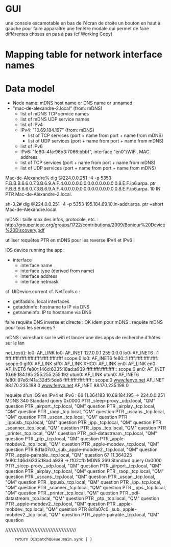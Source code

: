 # GUI

une console escamotable en bas de l'écran de droite
un bouton en haut à gauche pour faire apparaître une fenêtre modale qui permet de faire différentes choses en pas à pas (cf Working Copy)

# Mapping table for network interface names

# Data model

- Node name: mDNS host name or DNS name or unnamed
- "mac-de-alexandre-2.local" (from: mDNS)
  - list of mDNS TCP service names
  - list of mDNS UDP service names
  - list of IPv4
  - IPv4: "10.69.184.197" (from: mDNS)
    - list of TCP services (port + name from port + name from mDNS)
    - list of UDP services (port + name from port + name from mDNS)
  - list of IPv6
  - IPv6: "fe80::4fa:96b3:7066:bbbf", interface "en0"/WiFi, MAC address
  - list of TCP services (port + name from port + name from mDNS)
  - list of UDP services (port + name from port + name from mDNS)

Mac-de-Alexandre% dig @224.0.0.251 -4 -p 5353 F.B.B.B.6.6.0.7.3.B.6.9.A.F.4.0.0.0.0.0.0.0.0.0.0.0.0.0.0.8.E.F.ip6.arpa. ptr
F.B.B.B.6.6.0.7.3.B.6.9.A.F.4.0.0.0.0.0.0.0.0.0.0.0.0.0.0.8.E.F.ip6.arpa. 10 IN    PTR Mac-de-Alexandre-2.local.

sh-3.2# dig @224.0.0.251 -4 -p 5353 195.184.69.10.in-addr.arpa. ptr +short
Mac-de-Alexandre.local.

mDNS : taille max des infos, protocole, etc. : http://grouper.ieee.org/groups/1722/contributions/2009/Bonjour%20Device%20Discovery.pdf

utiliser requêtes PTR en mDNS pour les reverse IPv4 et IPv6 !

iOS device running the app:
- interface
  - interface name
  - interface type (derived from name)
  - interface address
  - interface netmask

cf. UIDevice.current
cf. NetTools.c :
- getifaddrs: local interfaces
- getaddrinfo: hostname to IP via DNS
- getnameinfo: IP to hostname via DNS

faire requête DNS inverse et directe : OK
idem pour mDNS : 
requête mDNS pour tous les services ?

mDNS : wireshark sur le wifi et lancer une des apps de recherche d'hôtes sur le lan

net_test():
lo0: AF_LINK 
lo0: AF_INET 127.0.0.1 255.0.0.0 
lo0: AF_INET6 ::1 ffff:ffff:ffff:ffff:ffff:ffff:ffff:ffff scope:0 
lo0: AF_INET6 fe80::1 ffff:ffff:ffff:ffff:: scope:0 
gif0: AF_LINK 
stf0: AF_LINK 
XHC0: AF_LINK 
en0: AF_LINK 
en0: AF_INET6 fe80::146d:6335:18ad:a939 ffff:ffff:ffff:ffff:: scope:0 
en0: AF_INET 10.69.184.195 255.255.255.192 
utun0: AF_LINK 
utun0: AF_INET6 fe80::97e6:f41a:32d5:5de8 ffff:ffff:ffff:ffff:: scope:0 
www.fenyo.net AF_INET 88.170.235.198 0 
www.fenyo.net AF_INET 88.170.235.198 0 

requête d'un iOS en IPv4 et IPv6 :
66  11.364183 10.69.184.195 → 224.0.0.251  MDNS 340 Standard query 0x0000 PTR _sleep-proxy._udp.local, "QM" question PTR _airport._tcp.local, "QM" question PTR _airplay._tcp.local, "QM" question PTR _raop._tcp.local, "QM" question PTR _uscans._tcp.local, "QM" question PTR _uscan._tcp.local, "QM" question PTR _ippusb._tcp.local, "QM" question PTR _ipp._tcp.local, "QM" question PTR _scanner._tcp.local, "QM" question PTR _ipps._tcp.local, "QM" question PTR _printer._tcp.local, "QM" question PTR _pdl-datastream._tcp.local, "QM" question PTR _ptp._tcp.local, "QM" question PTR _apple-mobdev2._tcp.local, "QM" question PTR _apple-mobdev._tcp.local, "QM" question PTR 8d1a07c0._sub._apple-mobdev2._tcp.local, "QM" question PTR _apple-pairable._tcp.local, "QM" question
67  11.364225 fe80::146d:6335:18ad:a939 → ff02::fb     MDNS 360 Standard query 0x0000 PTR _sleep-proxy._udp.local, "QM" question PTR _airport._tcp.local, "QM" question PTR _airplay._tcp.local, "QM" question PTR _raop._tcp.local, "QM" question PTR _uscans._tcp.local, "QM" question PTR _uscan._tcp.local, "QM" question PTR _ippusb._tcp.local, "QM" question PTR _ipp._tcp.local, "QM" question PTR _scanner._tcp.local, "QM" question PTR _ipps._tcp.local, "QM" question PTR _printer._tcp.local, "QM" question PTR _pdl-datastream._tcp.local, "QM" question PTR _ptp._tcp.local, "QM" question PTR _apple-mobdev2._tcp.local, "QM" question PTR _apple-mobdev._tcp.local, "QM" question PTR 8d1a07c0._sub._apple-mobdev2._tcp.local, "QM" question PTR _apple-pairable._tcp.local, "QM" question

////////////////////////////////////////////

        return DispatchQueue.main.sync { }
        
